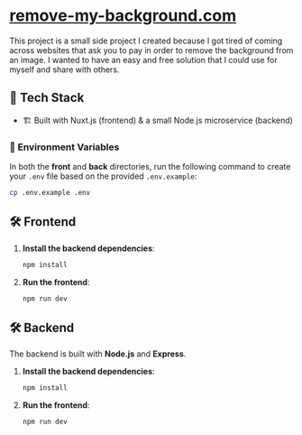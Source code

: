 # [remove-my-background.com](https://remove-my-background.com)

This project is a small side project I created because I got tired of coming across websites that ask you to pay in order to remove the background from an image. I wanted to have an easy and free solution that I could use for myself and share with others.

## 🚀 Tech Stack

- 🏗️ Built with Nuxt.js (frontend) & a small Node.js microservice (backend)

### 🔧 Environment Variables

In both the **front** and **back** directories, run the following command to create your `.env` file based on the provided `.env.example`:

```bash
cp .env.example .env
```

## 🛠 Frontend

1. **Install the backend dependencies**:

   ```bash
   npm install
   ```

2. **Run the frontend**:

   ```bash
   npm run dev
   ```

## 🛠 Backend

The backend is built with **Node.js** and **Express**.

1. **Install the backend dependencies**:

   ```bash
   npm install
   ```

2. **Run the frontend**:

   ```bash
   npm run dev
   ```
